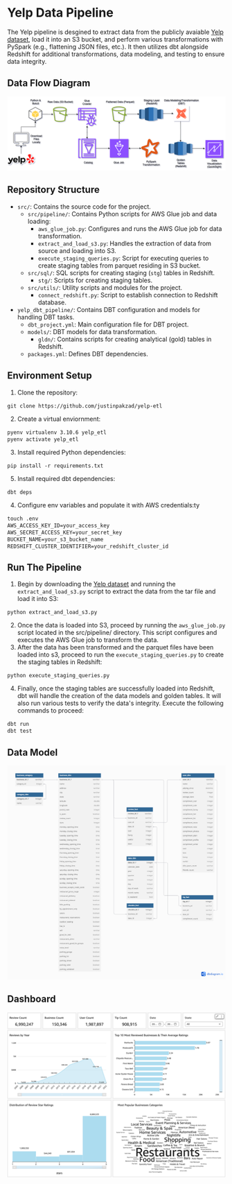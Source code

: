 # Yelp Data Pipeline
The Yelp pipeline is desgined to extract data from the publicly avaiable [Yelp dataset](https://www.yelp.com/dataset), load it into an S3 bucket, and perform various transformations with PySpark (e.g., flattening JSON files, etc.). It then utilizes dbt alongside Redshift for additional transformations, data modeling, and testing to ensure data integrity.

## Data Flow Diagram
![Alt text](images/dataflow_diagram.png)

## Repository Structure
- `src/`: Contains the source code for the project.
  - `src/pipeline/`: Contains Python scripts for AWS Glue job and data loading:
    - `aws_glue_job.py`: Configures and runs the AWS Glue job for data transformation.
    - `extract_and_load_s3.py`: Handles the extraction of data from source and loading into S3.
    - `execute_staging_queries.py`: Script for executing queries to create staging tables from parquet residing in S3 bucket.
  - `src/sql/`: SQL scripts for creating staging (`stg`) tables in Redshift.
    - `stg/`: Scripts for creating staging tables.
  - `src/utils/`: Utility scripts and modules for the project.
    - `connect_redshift.py`: Script to establish connection to Redshift database.
- `yelp_dbt_pipeline/`: Contains DBT configuration and models for handling DBT tasks.
  - `dbt_project.yml`: Main configuration file for DBT project.
  - `models/`: DBT models for data transformation.
    - `gldn/`: Contains scripts for creating analytical (gold) tables in Redshift.
  - `packages.yml`: Defines DBT dependencies.


## Environment Setup
1. Clone the repository:
```
git clone https://github.com/justinpakzad/yelp-etl
```
2. Create a virtual enviornment:
```
pyenv virtualenv 3.10.6 yelp_etl
pyenv activate yelp_etl
```
3. Install required Python dependencies:
```
pip install -r requirements.txt
```
5. Install required dbt dependencies:
```
dbt deps
```
4. Configure env variables and populate it with AWS credentials:ty
```
touch .env
AWS_ACCESS_KEY_ID=your_access_key
AWS_SECRET_ACCESS_KEY=your_secret_key
BUCKET_NAME=your_s3_bucket_name
REDSHIFT_CLUSTER_IDENTIFIER=your_redshift_cluster_id
```

## Run The Pipeline
1. Begin by downloading the [Yelp dataset](https://www.yelp.com/dataset) and running the `extract_and_load_s3.py` script to extract the data from the tar file and load it into S3:
```
python extract_and_load_s3.py
```
2. Once the data is loaded into S3, proceed by running the `aws_glue_job.py` script located in the src/pipeline/ directory. This script configures and executes the AWS Glue job to transform the data.
3. After the data has been transformed and the parquet files have been loaded into s3, proceed to run the `execute_staging_queries.py` to create the staging tables in Redshift:
```
python execute_staging_queries.py
```
4. Finally, once the staging tables are successfully loaded into Redshift, dbt will handle the creation of the data models and golden tables. It will also run various tests to verify the data's integrity. Execute the following commands to proceed:
```
dbt run
dbt test
```

## Data Model
![Alt text](images/erd.png)

## Dashboard 
![Alt text](images/dashboard_basic.png)